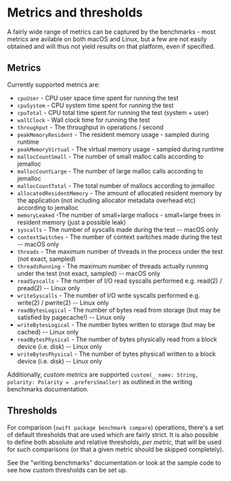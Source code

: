 # Metrics and thresholds

A fairly wide range of metrics can be captured by the benchmarks - most metrics are avilable on both macOS and Linux, but a few are not easily obtained and will thus not yield results on that platform, even if specified. 

## Metrics
Currently supported metrics are:

* `cpuUser` - CPU user space time spent for running the test
* `cpuSystem` - CPU system time spent for running the test
* `cpuTotal` - CPU total time spent for running the test (system + user)
* `wallClock` - Wall clock time for running the test
* `throughput` - The throughput in operations / second
* `peakMemoryResident` - The resident memory usage - sampled during runtime
* `peakMemoryVirtual` -  The virtual memory usage - sampled during runtime
* `mallocCountSmall` - The number of small malloc calls according to jemalloc
* `mallocCountLarge` - The number of large malloc calls according to jemalloc
* `mallocCountTotal` - The total number of mallocs according to jemalloc
* `allocatedResidentMemory` - The amount of allocated resident memory by the application (not including allocator metadata overhead etc) according to jemalloc
* `memoryLeaked` -The number of small+large mallocs - small+large frees in resident memory (just a possible leak)
* `syscalls` - The number of syscalls made during the test -- macOS only
* `contextSwitches` - The number of context switches made during the test -- macOS only
* `threads` - The maximum number of threads in the process under the test (not exact, sampled)
* `threadsRunning` - The maximum number of threads actually running under the test (not exact, sampled) -- macOS only
* `readSyscalls` - The number of I/O read syscalls performed e.g. read(2) / pread(2) -- Linux only
* `writeSyscalls` - The number of I/O write syscalls performed e.g. write(2) / pwrite(2) -- Linux only
* `readBytesLogical` - The number of bytes read from storage (but may be satisfied by pagecache!) -- Linux only
* `writeBytesLogical` - The number bytes written to storage (but may be cached) -- Linux only
* `readBytesPhysical` - The number of bytes physically read from a block device (i.e. disk) -- Linux only
* `writeBytesPhysical` - The number of bytes physicall written to a block device (i.e. disk) -- Linux only
    
Additionally, _custom metrics_ are supported `custom(_ name: String, polarity: Polarity = .prefersSmaller)` as outlined in the writing benchmarks documentation.

## Thresholds

For comparison (`swift package benchmark compare`) operations, there's a set of default thresholds that are used which are fairly strict. It is also possible to define both absolute and relative thresholds, _per metric_, that will be used for such comparisons (or that a given metric should be skipped completely).

See the "writing benchmarks" documentation or look at the sample code to see how custom thresholds can be set up.
